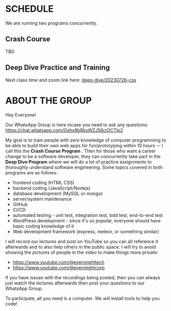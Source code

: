 # SCHEDULE

We are running two programs concurrently.

## Crash Course

TBD

## Deep Dive Practice and Training

Next class time and zoom link here: [deep-dive/20230726-css](deep-dive/20230726-css)

# ABOUT THE GROUP
Hey Everyone! 

Our WhatsApp Group is here incase you need to ask any questions: https://chat.whatsapp.com/Gxhx8bRkxWZJ56cjOCTlp2

My goal is to train people with *zero* knowledge of computer programming to be able to build their own web apps for fun/prototyping within 10 hours -- I call this the **Crash Course Program** .  Then for those who want a career change to be a software developer, they can concurrently take part in the **Deep Dive Program** where we will do a lot of practice assignments to thoroughly understand software engineering.  Some topics covered in both programs are as follows:

- frontend coding (HTML CSS)
- backend coding (JavaScript/Nodejs)
- database development (MySQL or mongo)
- server/system maintenance
- GitHub
- CI/CD
- automated testing - unit test, integration test, bdd test, end-to-end test
- WordPress development - since it's so popular, everyone should have basic coding knowledge of it
- Web development framework (express, meteor, or something similar)

I will record our lectures and post on YouTube so you can all reference it afterwards and to also help others in the public space.  I will try to avoid showing the pictures of people in the video to make things more private:

- https://www.youtube.com/@evermighttech
- https://www.youtube.com/@evermightcorp

If you have issues with the recordings being posted, then you can always just watch the lectures afterwards then post your questions to our WhatsApp Group.

To participate, all you need is a computer.   We will install tools to help you code!
